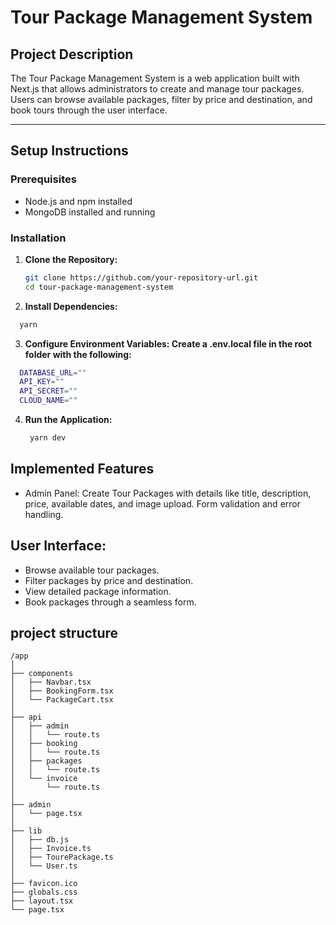 # Tour Package Management System

## Project Description

The Tour Package Management System is a web application built with Next.js that allows administrators to create and manage tour packages. Users can browse available packages, filter by price and destination, and book tours through the user interface.

---

## Setup Instructions

### Prerequisites

- Node.js and npm installed
- MongoDB installed and running

### Installation

1. **Clone the Repository:**

   ```bash
   git clone https://github.com/your-repository-url.git
   cd tour-package-management-system

   ```

2. **Install Dependencies:**
  ```bash
    yarn
   ```

3. **Configure Environment Variables: Create a .env.local file in the root folder with the following:**
  ```bash
    DATABASE_URL=""
    API_KEY=""
    API_SECRET=""
    CLOUD_NAME=""
  ```

4. **Run the Application:**
   ```bash
    yarn dev
   ```

## Implemented Features
- Admin Panel:
   Create Tour Packages with details like title, description, price, available dates, and image upload.
   Form validation and error handling.

## User Interface: 
- Browse available tour packages.
- Filter packages by price and destination.
- View detailed package information.
- Book packages through a seamless form.

## project structure
```
/app
│
├── components
│   ├── Navbar.tsx
│   ├── BookingForm.tsx
│   └── PackageCart.tsx
│
├── api
│   ├── admin
│   │   └── route.ts
│   ├── booking
│   │   └── route.ts
│   ├── packages
│   │   └── route.ts
│   └── invoice
│       └── route.ts
│
├── admin
│   └── page.tsx
│
├── lib
│   ├── db.js
│   ├── Invoice.ts
│   ├── TourePackage.ts
│   └── User.ts
│
├── favicon.ico
├── globals.css
├── layout.tsx
└── page.tsx
```
